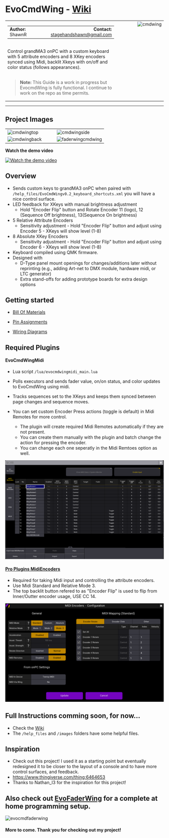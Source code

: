# EvoCmdWing - [Wiki](https://github.com/stagehandshawn/EvoCmdWing/wiki)

<table width="100%">
  <tr>
    <td width="70%">
      <table width="100%">
        <tr>
          <td align="left">
            <strong>Author:</strong> ShawnR
          </td>
          <td align="right">
            <strong>Contact:</strong> <a href="mailto:stagehandshawn@gmail.com">stagehandshawn@gmail.com</a>
          </td>
        </tr>
      </table>
      <br>
      Control grandMA3 onPC with a custom keyboard with 5 attribute encoders and 8 XKey encoders synced using Midi, backlit Xkeys with on/off and color status (follows appearances).
      <br><br><blockquote>
        <strong>Note:</strong> This Guide is a work in progress but EvocmdWing is fully functional. I continue to work on the repo as time permits.
      </blockquote>
    </td>
    <td width="30%" align="right" valign="top">
      <img src="https://raw.githubusercontent.com/stagehandshawn/EvoCmdWing/main/images/v02built/evocmdwing_top1.png" alt="cmdwing" width="350">
    </td>
  </tr>
</table>

---
## Project Images

<table>
  <tr>
    <td width="50%">
      <img src="https://raw.githubusercontent.com/stagehandshawn/EvoCmdWing/main/images/v02built/evocmdwing_top2_right.png" alt="cmdwingtop" width="100%">
    </td>
    <td width="50%">
      <img src="https://raw.githubusercontent.com/stagehandshawn/EvoCmdWing/main/images/v02built/evocmdwing_side2.png" alt="cmdwingside" width="100%">
    </td>
  </tr>
  <tr>
    <td width="50%">
      <img src="https://raw.githubusercontent.com/stagehandshawn/EvoCmdWing/main/images/v02built/evocmdwing_back1.png" alt="cmdwingback" width="100%">
    </td>
    <td width="50%">
      <img src="https://raw.githubusercontent.com/stagehandshawn/EvoCmdWing/main/images/v02built/faderwing_cmdwing.png" alt="faderwingcmdwing" width="100%">
    </td>
  </tr>
</table>

**Watch the demo video**

[![Watch the demo video](https://img.youtube.com/vi/7ICJlkqCzxY/0.jpg)](https://www.youtube.com/watch?v=7ICJlkqCzxY)


## Overview
 - Sends custom keys to grandMA3 onPC when paired with `/help_files/EvoCmdWingv0.2_keyboard_shortcuts.xml` you will have a nice control surface.
 - LED feedback for XKeys with manual brightness adjustment  
   - Hold "Encoder Flip" button and Rotate Encoder 11 (logo), 12 (Sequence Off brightness), 13(Sequence On brightness)
 - 5 Relative Attribute Encoders
   - Sensitivity adjustment - Hold "Encoder Flip" button and adjust using Encoder 5 - XKeys will show level (1-8)
 - 8 Absolute XKey Encoders
   - Sensitivity adjustment - Hold "Encoder Flip" button and adjust using Encoder 6 - XKeys will show level (1-8)
 - Keyboard compiled using QMK firmware.  
 - Designed with
   - D-Type panel mount openings for changes/additions later without reprinting (e.g., adding Art-net to DMX module, hardware midi, or LTC generator)
   - Extra stand-offs for adding prototype boards for extra design options

## Getting started
- [Bill Of Materials](https://github.com/stagehandshawn/EvoCmdWing/wiki/Bill-of-Materials)

- [Pin Assignments](https://github.com/stagehandshawn/EvoCmdWing/wiki/Pin-Assignments)

- [Wiring Diagrams](https://github.com/stagehandshawn/EvoCmdWing/wiki/Wiring-Diagrams)


## Required Plugins
#### EvoCmdWingMidi

- Lua script `/lua/evocmdwingmidi_main.lua`
- Polls executors and sends fader value, on/on status, and color updates to EvoCmdWing using midi.  
- Tracks sequences set to the XKeys and keeps them synced between page changes and sequence moves.  
- You can set custom Encoder Press actions (toggle is default) in Midi Remotes for more control.  

  - The plugin will create required Midi Remotes automatically if they are not present.  
  - You can create them manually with the plugin and batch change the action for pressing the encoder.  
  - You can change each one seperatly in the Midi Remtoes option as well.  

![midiRemotes](https://raw.githubusercontent.com/stagehandshawn/EvoCmdWing/main/help_files/XKey_MidiRemote_setup.png)


#### [Pro Plugins MidiEncoders](https://www.ma3-pro-plugins.com/midi-encoders)  
 - Required for taking Midi input and controlling the attribute encoders.  
 - Use Midi Standard and Relative Mode 3.  
 - The top backlit button refered to as "Encoder Flip" is used to flip from Inner/Outter encoder usage, USE CC 14.

![midi_encoders_settings](https://raw.githubusercontent.com/stagehandshawn/EvoCmdWing/main/help_files/midi_encoders_settings.png)

## Full Instructions comming soon, for now...
 - Check the [Wiki](https://github.com/stagehandshawn/EvoCmdWing/wiki)  
 - The `/help_files` and `/images` folders have some helpful files.  

## Inspiration
 - Check out this project! I used it as a starting point but eventually redesigned it to be closer to the layout of a console and to have more control surfaces, and feedback.
 - https://www.thingiverse.com/thing:6464653
 - Thanks to Nathan_I3 for the inspiration for this project!

## Also check out [EvoFaderWing](https://github.com/stagehandshawn/EvoFaderWing) for a complete at home programming setup.
![evocmdfaderwing](https://raw.githubusercontent.com/stagehandshawn/EvoCmdWing/main/images/v02built/faderwing_cmdwing.png)
#### More to come. Thank you for checking out my project!
